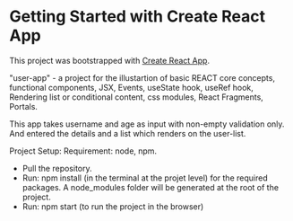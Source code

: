 # Getting Started with Create React App

This project was bootstrapped with [Create React App](https://github.com/facebook/create-react-app).

"user-app" - a project for the illustartion of basic REACT core concepts, functional components, JSX, Events, useState hook, useRef hook, Rendering list or conditional content, css modules, React Fragments, Portals.

This app takes username and age as input with non-empty validation only.
And entered the details and a list which renders on the user-list.

Project Setup:
Requirement: node, npm.

- Pull the repository. 
- Run:  npm install (in the terminal at the projet level) for the required packages. A node_modules folder will be generated at the root of the project.
- Run: npm start (to run the project in the browser)

